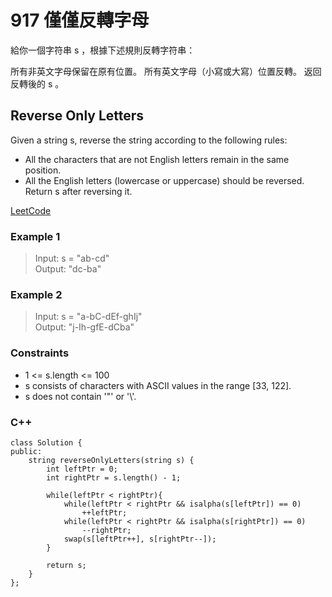# 917  僅僅反轉字母

給你一個字符串 s ，根據下述規則反轉字符串：

所有非英文字母保留在原有位置。
所有英文字母（小寫或大寫）位置反轉。
返回反轉後的 s 。

##  Reverse Only Letters

Given a string s, reverse the string according to the following rules:

* All the characters that are not English letters remain in the same position.
* All the English letters (lowercase or uppercase) should be reversed.
Return s after reversing it.

[LeetCode](https://leetcode.cn/problems/reverse-only-letters/)

### Example 1

> Input: s = "ab-cd"  
Output: "dc-ba"  

### Example 2

> Input: s = "a-bC-dEf-ghIj"  
Output: "j-Ih-gfE-dCba" 

### Constraints

* 1 <= s.length <= 100
* s consists of characters with ASCII values in the range [33, 122].
* s does not contain '\"' or '\\'.
 


### C++ 

```
class Solution {
public:
    string reverseOnlyLetters(string s) {
        int leftPtr = 0;
        int rightPtr = s.length() - 1;

        while(leftPtr < rightPtr){
            while(leftPtr < rightPtr && isalpha(s[leftPtr]) == 0)
                ++leftPtr;
            while(leftPtr < rightPtr && isalpha(s[rightPtr]) == 0)
                --rightPtr;
            swap(s[leftPtr++], s[rightPtr--]);
        }
        
        return s;
    }
};
```